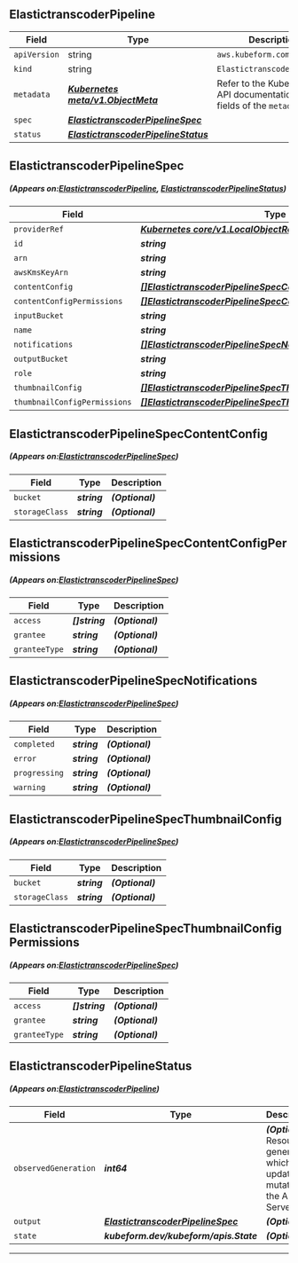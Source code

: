 ## ElastictranscoderPipeline
| Field | Type | Description |
| ------ | ----- | ----------- |
| `apiVersion` | string | `aws.kubeform.com/v1alpha1` |
|    `kind` | string | `ElastictranscoderPipeline` |
| `metadata` | ***[Kubernetes meta/v1.ObjectMeta](https://kubernetes.io/docs/reference/generated/kubernetes-api/v1.13/#objectmeta-v1-meta)***|Refer to the Kubernetes API documentation for the fields of the `metadata` field.|
| `spec` | ***[ElastictranscoderPipelineSpec](#ElastictranscoderPipelineSpec)***||
| `status` | ***[ElastictranscoderPipelineStatus](#ElastictranscoderPipelineStatus)***||
## ElastictranscoderPipelineSpec
##### (Appears on:[ElastictranscoderPipeline](#ElastictranscoderPipeline), [ElastictranscoderPipelineStatus](#ElastictranscoderPipelineStatus))
| Field | Type | Description |
| ------ | ----- | ----------- |
| `providerRef` | ***[Kubernetes core/v1.LocalObjectReference](https://kubernetes.io/docs/reference/generated/kubernetes-api/v1.13/#localobjectreference-v1-core)***||
| `id` | ***string***||
| `arn` | ***string***| ***(Optional)*** |
| `awsKmsKeyArn` | ***string***| ***(Optional)*** |
| `contentConfig` | ***[[]ElastictranscoderPipelineSpecContentConfig](#ElastictranscoderPipelineSpecContentConfig)***| ***(Optional)*** |
| `contentConfigPermissions` | ***[[]ElastictranscoderPipelineSpecContentConfigPermissions](#ElastictranscoderPipelineSpecContentConfigPermissions)***| ***(Optional)*** |
| `inputBucket` | ***string***||
| `name` | ***string***| ***(Optional)*** |
| `notifications` | ***[[]ElastictranscoderPipelineSpecNotifications](#ElastictranscoderPipelineSpecNotifications)***| ***(Optional)*** |
| `outputBucket` | ***string***| ***(Optional)*** |
| `role` | ***string***||
| `thumbnailConfig` | ***[[]ElastictranscoderPipelineSpecThumbnailConfig](#ElastictranscoderPipelineSpecThumbnailConfig)***| ***(Optional)*** |
| `thumbnailConfigPermissions` | ***[[]ElastictranscoderPipelineSpecThumbnailConfigPermissions](#ElastictranscoderPipelineSpecThumbnailConfigPermissions)***| ***(Optional)*** |
## ElastictranscoderPipelineSpecContentConfig
##### (Appears on:[ElastictranscoderPipelineSpec](#ElastictranscoderPipelineSpec))
| Field | Type | Description |
| ------ | ----- | ----------- |
| `bucket` | ***string***| ***(Optional)*** |
| `storageClass` | ***string***| ***(Optional)*** |
## ElastictranscoderPipelineSpecContentConfigPermissions
##### (Appears on:[ElastictranscoderPipelineSpec](#ElastictranscoderPipelineSpec))
| Field | Type | Description |
| ------ | ----- | ----------- |
| `access` | ***[]string***| ***(Optional)*** |
| `grantee` | ***string***| ***(Optional)*** |
| `granteeType` | ***string***| ***(Optional)*** |
## ElastictranscoderPipelineSpecNotifications
##### (Appears on:[ElastictranscoderPipelineSpec](#ElastictranscoderPipelineSpec))
| Field | Type | Description |
| ------ | ----- | ----------- |
| `completed` | ***string***| ***(Optional)*** |
| `error` | ***string***| ***(Optional)*** |
| `progressing` | ***string***| ***(Optional)*** |
| `warning` | ***string***| ***(Optional)*** |
## ElastictranscoderPipelineSpecThumbnailConfig
##### (Appears on:[ElastictranscoderPipelineSpec](#ElastictranscoderPipelineSpec))
| Field | Type | Description |
| ------ | ----- | ----------- |
| `bucket` | ***string***| ***(Optional)*** |
| `storageClass` | ***string***| ***(Optional)*** |
## ElastictranscoderPipelineSpecThumbnailConfigPermissions
##### (Appears on:[ElastictranscoderPipelineSpec](#ElastictranscoderPipelineSpec))
| Field | Type | Description |
| ------ | ----- | ----------- |
| `access` | ***[]string***| ***(Optional)*** |
| `grantee` | ***string***| ***(Optional)*** |
| `granteeType` | ***string***| ***(Optional)*** |
## ElastictranscoderPipelineStatus
##### (Appears on:[ElastictranscoderPipeline](#ElastictranscoderPipeline))
| Field | Type | Description |
| ------ | ----- | ----------- |
| `observedGeneration` | ***int64***| ***(Optional)*** Resource generation, which is updated on mutation by the API Server.|
| `output` | ***[ElastictranscoderPipelineSpec](#ElastictranscoderPipelineSpec)***| ***(Optional)*** |
| `state` | ***kubeform.dev/kubeform/apis.State***| ***(Optional)*** |
---
